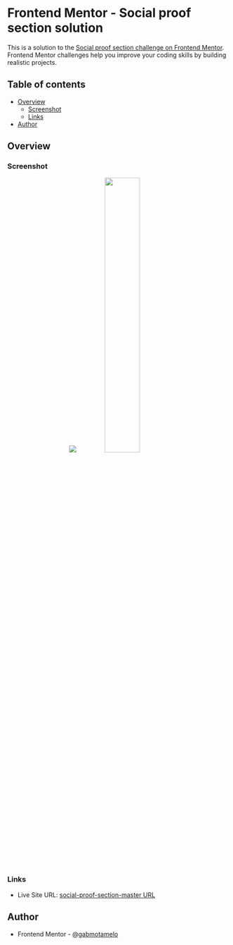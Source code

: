 # Frontend Mentor - Social proof section solution

This is a solution to the [Social proof section challenge on Frontend Mentor](https://www.frontendmentor.io/challenges/social-proof-section-6e0qTv_bA). Frontend Mentor challenges help you improve your coding skills by building realistic projects. 

## Table of contents

- [Overview](#overview)
  - [Screenshot](#screenshot)
  - [Links](#links)
- [Author](#author)

## Overview

### Screenshot


<p align="center">
  <img src="https://user-images.githubusercontent.com/88755473/143334331-2bb3524a-440a-4e06-ac7c-50041b47d2de.png">
  <img width="40%" src="https://user-images.githubusercontent.com/88755473/143333764-b719454c-d389-4d29-ad2c-e0c68f911dc5.png">
</p>

### Links

- Live Site URL: [social-proof-section-master URL](https://gabmotamelo.github.io/social-proof-section-master/)

## Author

- Frontend Mentor - [@gabmotamelo](https://www.frontendmentor.io/profile/gabmotamelo)
